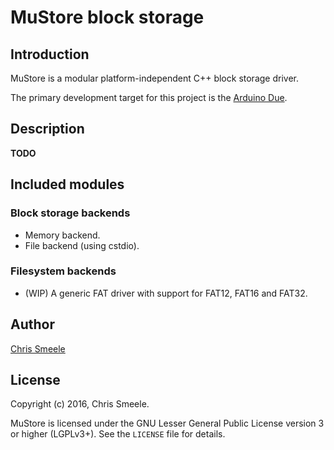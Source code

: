 # MuStore block storage #

## Introduction ##

MuStore is a modular platform-independent C++ block storage driver.

The primary development target for this project is the
[Arduino Due](https://www.arduino.cc/en/Main/ArduinoBoardDue).

## Description ##

**TODO**

## Included modules ##

### Block storage backends ###

- Memory backend.
- File backend (using cstdio).

### Filesystem backends ###

- (WIP) A generic FAT driver with support for FAT12, FAT16 and FAT32.

## Author ##

[Chris Smeele](https://github.com/cjsmeele)

## License ##

Copyright (c) 2016, Chris Smeele.

MuStore is licensed under the GNU Lesser General Public License version
3 or higher (LGPLv3+). See the `LICENSE` file for details.
